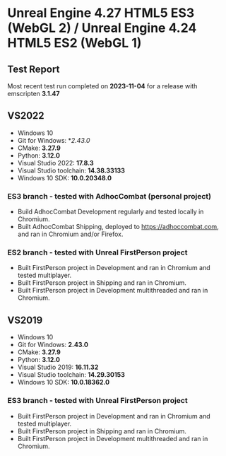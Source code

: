 # Unreal Engine 4.27 HTML5 ES3 (WebGL 2) / Unreal Engine 4.24 HTML5 ES2 (WebGL 1)

## Test Report

Most recent test run completed on **2023-11-04** for a release with emscripten **3.1.47**

## VS2022

- Windows 10
- Git for Windows: **2.43.0*
- CMake: **3.27.9**
- Python: **3.12.0**
- Visual Studio 2022: **17.8.3**
- Visual Studio toolchain: **14.38.33133**
- Windows 10 SDK: **10.0.20348.0**

### ES3 branch - tested with AdhocCombat (personal project)

- Build AdhocCombat Development regularly and tested locally in Chromium.
- Built AdhocCombat Shipping, deployed to https://adhoccombat.com, and ran in Chromium and/or Firefox.

### ES2 branch - tested with Unreal FirstPerson project

- Built FirstPerson project in Development and ran in Chromium and tested multiplayer. 
- Built FirstPerson project in Shipping and ran in Chromium.
- Built FirstPerson project in Development multithreaded and ran in Chromium.

## VS2019

- Windows 10
- Git for Windows: **2.43.0**
- CMake: **3.27.9**
- Python: **3.12.0**
- Visual Studio 2019: **16.11.32**
- Visual Studio toolchain: **14.29.30153**
- Windows 10 SDK: **10.0.18362.0**

### ES3 branch - tested with Unreal FirstPerson project

- Built FirstPerson project in Development and ran in Chromium and tested multiplayer. 
- Built FirstPerson project in Shipping and ran in Chromium.
- Built FirstPerson project in Development multithreaded and ran in Chromium.